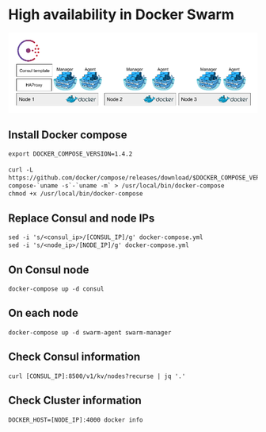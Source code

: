 # High availability in Docker Swarm

![HA Swarm](ha-swarm.png)

## Install Docker compose

```
export DOCKER_COMPOSE_VERSION=1.4.2

curl -L https://github.com/docker/compose/releases/download/$DOCKER_COMPOSE_VERSION/docker-compose-`uname -s`-`uname -m` > /usr/local/bin/docker-compose
chmod +x /usr/local/bin/docker-compose
```

## Replace Consul and node IPs

```
sed -i 's/<consul_ip>/[CONSUL_IP]/g' docker-compose.yml
sed -i 's/<node_ip>/[NODE_IP]/g' docker-compose.yml
```

## On Consul node

```
docker-compose up -d consul
```

## On each node

```
docker-compose up -d swarm-agent swarm-manager
```

## Check Consul information

```
curl [CONSUL_IP]:8500/v1/kv/nodes?recurse | jq '.'
```

## Check Cluster information

```
DOCKER_HOST=[NODE_IP]:4000 docker info
```
